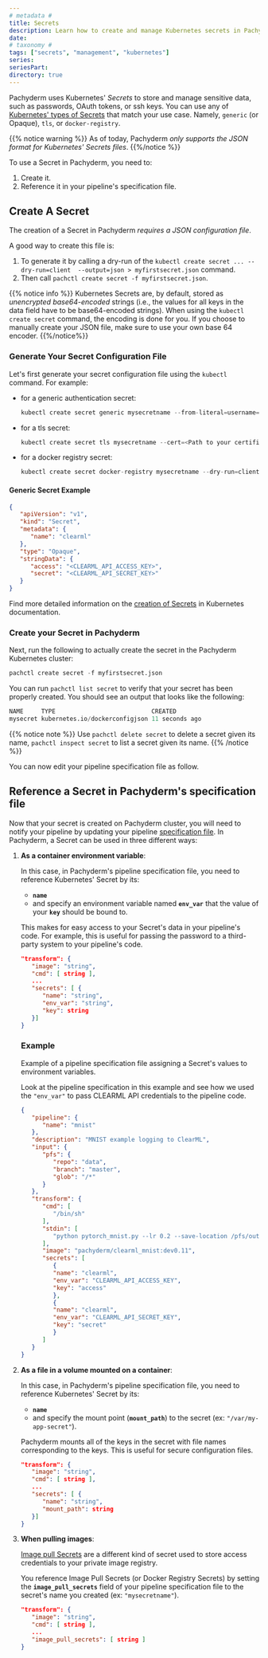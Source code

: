 ```yaml
---
# metadata # 
title: Secrets
description: Learn how to create and manage Kubernetes secrets in Pachyderm.
date: 
# taxonomy #
tags: ["secrets", "management", "kubernetes"]
series:
seriesPart:
directory: true
---
```


Pachyderm uses Kubernetes' *Secrets* to store and manage sensitive data, such as passwords, OAuth tokens, or ssh keys. You can use any of [Kubernetes' types of Secrets](https://kubernetes.io/docs/concepts/configuration/secret/#secret-types) that match your use case. 
Namely, `generic` (or Opaque), `tls`, or `docker-registry`.

{{% notice warning %}}
As of today, Pachyderm *only supports the JSON format for Kubernetes' Secrets files*.
{{%/notice %}}

To use a Secret in Pachyderm, you need to:

1. Create it.
1. Reference it in your pipeline's specification file.

## Create A Secret
The creation of a Secret in Pachyderm *requires a JSON configuration file*.

A good way to create this file is:

1. To generate it by calling a dry-run of the `kubectl create secret ... --dry-run=client  --output=json > myfirstsecret.json` command.
1. Then call `pachctl create secret -f myfirstsecret.json`.

{{% notice info %}}
Kubernetes Secrets are, by default, stored as *unencrypted base64-encoded* strings (i.e., the values for all keys in the data field have to be base64-encoded strings). When using the `kubectl create secret` command, the encoding is done for you. If you choose to manually create your JSON file, make sure to use your own base 64 encoder.
{{%/notice%}}

### Generate Your Secret Configuration File
Let's first generate your secret configuration file using the `kubectl` command. For example:

- for a generic authentication secret:
   ```s
   kubectl create secret generic mysecretname --from-literal=username=<myusername> --from-literal=password=<mypassword> --dry-run=client  --output=json > myfirstsecret.json
   ```
- for a tls secret:
   ```s
   kubectl create secret tls mysecretname --cert=<Path to your certificate> --key=<Path to your SSH key> --dry-run=client  --output=json > myfirstsecret.json 
   ```
- for a docker registry secret:
   ```s
   kubectl create secret docker-registry mysecretname --dry-run=client --docker-server=<DOCKER_REGISTRY_SERVER> --docker-username=<DOCKER_USER> --docker-password=<DOCKER_PASSWORD> --output=json > myfirstsecret.json
   ```

####  Generic Secret Example 

```json
{
   "apiVersion": "v1",
   "kind": "Secret",
   "metadata": {
      "name": "clearml"
   },
   "type": "Opaque",
   "stringData": {
      "access": "<CLEARML_API_ACCESS_KEY>",
      "secret": "<CLEARML_API_SECRET_KEY>"
   }
}
```
Find more detailed information on the [creation of Secrets](https://kubernetes.io/docs/tasks/configmap-secret/managing-secret-using-kubectl/) in Kubernetes documentation.

### Create your Secret in Pachyderm
Next, run the following to actually create the secret in the Pachyderm Kubernetes cluster:
```s
pachctl create secret -f myfirstsecret.json 
```

You can run `pachctl list secret` to verify that your secret has been properly created.
You should see an output that looks like the following:

```s
NAME     TYPE                           CREATED        
mysecret kubernetes.io/dockerconfigjson 11 seconds ago 
```

{{% notice note %}}
Use `pachctl delete secret` to delete a secret given its name,  `pachctl inspect secret` to list a secret given its name.
{{% /notice %}}

You can now edit your pipeline specification file as follow.
## Reference a Secret in Pachyderm's specification file
Now that your secret is created on Pachyderm cluster, you will need to notify your pipeline by updating your pipeline [specification file](https://docs.pachyderm.com/latest/reference/pipeline-spec/#manifest-format).
In Pachyderm, a Secret can be used in three different ways:

1. **As a container environment variable**:

      In this case, in Pachyderm's pipeline specification file, you need to reference Kubernetes' Secret by its:

      - **`name`**
      - and specify an environment variable named **`env_var`** that the value of your  **`key`** should be bound to. 

      This makes for easy access to your Secret's data in your pipeline's code. 
      For example, this is useful for passing the password to a third-party system to your pipeline's code.

      ```json
      "transform": {
         "image": "string",
         "cmd": [ string ],
         ...
         "secrets": [ {
            "name": "string",
            "env_var": "string",
            "key": string
         }]
      }
      ```
   ### Example 
   Example of a pipeline specification file assigning a Secret's values to environment variables.

   Look at the pipeline specification in this example and see how we used the  `"env_var"` to pass CLEARML API credentials to the pipeline code.

   ```json
   {
      "pipeline": {
         "name": "mnist"
      },
      "description": "MNIST example logging to ClearML",
      "input": {
         "pfs": {
            "repo": "data",
            "branch": "master",
            "glob": "/*"
         }
      },
      "transform": {
         "cmd": [
            "/bin/sh"
         ],
         "stdin": [
            "python pytorch_mnist.py --lr 0.2 --save-location /pfs/out"
         ],
         "image": "pachyderm/clearml_mnist:dev0.11",
         "secrets": [
            {
            "name": "clearml",
            "env_var": "CLEARML_API_ACCESS_KEY",
            "key": "access"
            },
            {
            "name": "clearml",
            "env_var": "CLEARML_API_SECRET_KEY",
            "key": "secret"
            }
         ]
      }
   }
   ```


2. **As a file in a volume mounted on a container**:

      In this case, in Pachyderm's pipeline specification file, you need to reference Kubernetes' Secret by its:

      -  **`name`**
      - and specify the mount point (**`mount_path`**) to the secret (ex: `"/var/my-app-secret"`).

      Pachyderm mounts all of the keys in the secret with file names corresponding to the keys.
      This is useful for secure configuration files.

      ```json
      "transform": {
         "image": "string",
         "cmd": [ string ],
         ...
         "secrets": [ {
            "name": "string",
            "mount_path": string
         }]
      }
      ```

3. **When pulling images**:

      [Image pull Secrets](https://kubernetes.io/docs/concepts/containers/images/#specifying-imagepullsecrets-on-a-pod) are a different kind of secret used to store access credentials to your private image registry. 
      
      You reference Image Pull Secrets (or Docker Registry Secrets) by setting the **`image_pull_secrets`** field of your pipeline specification file to the secret's name you created (ex: `"mysecretname"`).

      ```JSON
      "transform": {
         "image": "string",
         "cmd": [ string ],
         ...
         "image_pull_secrets": [ string ]
      }
      ```

